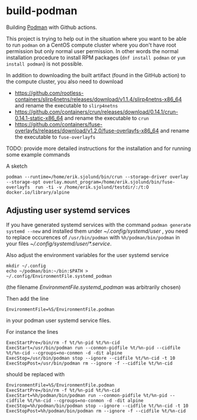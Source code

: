 # build-podman

Building [Podman](https://github.com/containers/podman) with Github actions.

This project is trying to help out in the situation where you want to be able to run 
`podman` on a CentOS compute cluster where you don't have root permission but only normal user permission. In other words
the normal installation procedure to install RPM packages (`dnf install podman` or `yum install podman`) is not possible.

In addition to downloading the built artifact (found in the GitHub action) to the compute cluster, you also need to download 

* https://github.com/rootless-containers/slirp4netns/releases/download/v1.1.4/slirp4netns-x86_64 and rename the executable to `slirp4netns`
* https://github.com/containers/crun/releases/download/0.14.1/crun-0.14.1-static-x86_64 and rename the executable to `crun`
* https://github.com/containers/fuse-overlayfs/releases/download/v1.2.0/fuse-overlayfs-x86_64 and rename the executable to `fuse-overlayfs`

TODO: provide more detailed instructions for the installation and for running some example commands

A sketch

```
podman --runtime=/home/erik.sjolund/bin/crun --storage-driver overlay  --storage-opt overlay.mount_program=/home/erik.sjolund/bin/fuse-overlayfs  run -ti -v /home/erik.sjolund/testdir/:/t:O docker.io/library/alpine
```



## Adjusting user systemd services

If you have generated systemd services with the command `podman generate systemd --new` and installed them under _~/.config/systemd/user_ , you need to replace occurences of `/usr/bin/podman` with `%h/podman/bin/podman`
in your files  _~/.config/systemd/user/*.service_. 

Also adjust the environment variables for the user systemd service

```
mkdir ~/.config
echo ~/podman/bin:~/bin:$PATH > ~/.config/EnvironmentFile.systemd_podman
```

(the filename _EnvironmentFile.systemd_podman_ was arbitrarily chosen)

Then add the line

```
EnvironmentFile=%S/EnvironmentFile.podman
```
in your podman user systemd service files.

For instance the lines

```
ExecStartPre=/bin/rm -f %t/%n-pid %t/%n-cid
ExecStart=/usr/bin/podman run --conmon-pidfile %t/%n-pid --cidfile %t/%n-cid --cgroups=no-conmon -d -dit alpine
ExecStop=/usr/bin/podman stop --ignore --cidfile %t/%n-cid -t 10
ExecStopPost=/usr/bin/podman rm --ignore -f --cidfile %t/%n-cid
```
should be replaced with

```
EnvironmentFile=%S/EnvironmentFile.podman
ExecStartPre=/bin/rm -f %t/%n-pid %t/%n-cid
ExecStart=%h/podman/bin/podman run --conmon-pidfile %t/%n-pid --cidfile %t/%n-cid --cgroups=no-conmon -d -dit alpine
ExecStop=%h/podman/bin/podman stop --ignore --cidfile %t/%n-cid -t 10
ExecStopPost=%h/podman/bin/podman rm --ignore -f --cidfile %t/%n-cid
```
